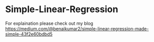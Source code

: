 # Simple-Linear-Regression
For explaination please check out my blog  https://medium.com/@benaikumar2/simple-linear-regression-made-simple-43f2e60bdbd5
